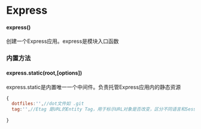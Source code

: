 # Express

#### express()

创建一个Express应用。express是模块入口函数

### 内置方法

#### express.static(root,[options])

express.static是内置唯一一个中间件。负责托管Express应用内的静态资源

```javascript
{
  dotfiles:'',//dot文件如 .git
  tag:'',//Etag 是URL的Entity Tag，用于标示URL对象是否改变，区分不同语言和Session等等。具体内部含义是使服务器控制的，就像Cookie那样。
  
}
```